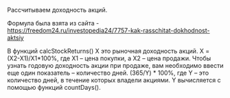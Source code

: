 Рассчитываем доходность акций.

Формула была взята из сайта - https://freedom24.ru/investopedia24/7757-kak-rasschitat-dokhodnost-aktsiy


В функций calcStockReturns() X это рыночная доходность акций. X = (X2-X1)/Х1*100%, где X1 – цена покупки, а X2 – цена продажи.
Чтобы узнать годовую доходность акции при продаже, вам необходимо ввести еще один показатель – количество дней. (365/Y) * 100%, где Y – это количество дней, в течение которых владели акциями. Y вычисляется с помощью функций countDays().
